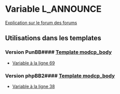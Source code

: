 # Variable L_ANNOUNCE
[Explication sur le forum des forums](http://forum.forumactif.com/t294113-listing-des-variables#L_ANNOUNCE)
## Utilisations dans les templates
### Version PunBB#### [Template modcp_body](punbb/modcp_body.md)
* [Variable à la ligne 69](../punbb/modcp_body.tpl#L69)
### Version phpBB2#### [Template modcp_body](subsilver/modcp_body.md)
* [Variable à la ligne 38](../subsilver/modcp_body.tpl#L38)